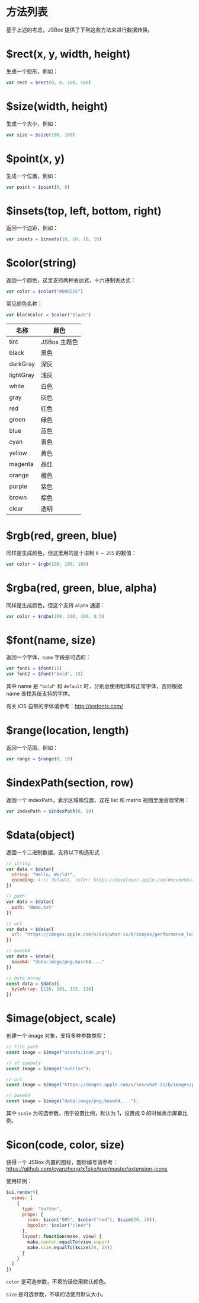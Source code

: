 # 方法列表

基于上述的考虑，JSBox 提供了下列这些方法来进行数据转换。

# $rect(x, y, width, height)

生成一个矩形，例如：

```js
var rect = $rect(0, 0, 100, 100)
```

# $size(width, height)

生成一个大小，例如：

```js
var size = $size(100, 100)
```

# $point(x, y)

生成一个位置，例如：

```js
var point = $point(0, 0)
```

# $insets(top, left, bottom, right)

返回一个边距，例如：

```js
var insets = $insets(10, 10, 10, 10)
```

# $color(string)

返回一个颜色，这里支持两种表达式，十六进制表达式：

```js
var color = $color("#00EEEE")
```

常见颜色名称：

```js
var blackColor = $color("black")
```

名称 | 颜色
---|---
tint | JSBox 主题色
black | 黑色
darkGray | 深灰
lightGray | 浅灰
white | 白色
gray | 灰色
red | 红色
green | 绿色
blue | 蓝色
cyan | 青色
yellow | 黄色
magenta | 品红
orange | 橙色
purple | 紫色
brown | 棕色
clear | 透明

# $rgb(red, green, blue)

同样是生成颜色，但这里用的是十进制 `0 ~ 255` 的数值：

```js
var color = $rgb(100, 100, 100)
```
# $rgba(red, green, blue, alpha)

同样是生成颜色，但这个支持 `alpha` 通道：

```js
var color = $rgba(100, 100, 100, 0.5)
```

# $font(name, size)

返回一个字体，`name` 字段是可选的：

```js
var font1 = $font(15)
var font2 = $font("bold", 15)
```

其中 name 是 `"bold"` 和 `default` 时，分别会使用粗体和正常字体，否则根据 name 查找系统支持的字体。

有关 iOS 自带的字体请参考：http://iosfonts.com/

# $range(location, length)

返回一个范围，例如：

```js
var range = $range(0, 10)
```

# $indexPath(section, row)

返回一个 indexPath，表示区域和位置，这在 list 和 matrix 视图里面会很常用：

```js
var indexPath = $indexPath(0, 10)
```

# $data(object)

返回一个二进制数据，支持以下构造形式：

```js
// string
var data = $data({
  string: "Hello, World!",
  encoding: 4 // default, refer: https://developer.apple.com/documentation/foundation/nsstringencoding
})
```

```js
// path
var data = $data({
  path: "demo.txt"
})
```

```js
// url
var data = $data({
  url: "https://images.apple.com/v/ios/what-is/b/images/performance_large.jpg"
})
```

```js
// base64
var data = $data({
  base64: "data:image/png;base64,..."
})
```

```js
// byte array
const data = $data({
  byteArray: [116, 101, 115, 116]
})
```

# $image(object, scale)

创建一个 image 对象，支持多种参数类型：

```js
// file path
const image = $image("assets/icon.png");
```

```js
// sf symbols
const image = $image("sunrise");
```

```js
// url
const image = $image("https://images.apple.com/v/ios/what-is/b/images/performance_large.jpg");
```

```js
// base64
const image = $image("data:image/png;base64,...");
```

其中 `scale` 为可选参数，用于设置比例，默认为 1，设置成 0 的时候表示屏幕比例。

# $icon(code, color, size)

获得一个 JSBox 内置的图标，图标编号请参考：https://github.com/cyanzhong/xTeko/tree/master/extension-icons

使用样例：

```js
$ui.render({
  views: [
    {
      type: "button",
      props: {
        icon: $icon("005", $color("red"), $size(20, 20)),
        bgcolor: $color("clear")
      },
      layout: function(make, view) {
        make.center.equalTo(view.super)
        make.size.equalTo($size(24, 24))
      }
    }
  ]
})
```

`color` 是可选参数，不填的话使用默认颜色。

`size` 是可选参数，不填的话使用默认大小。
